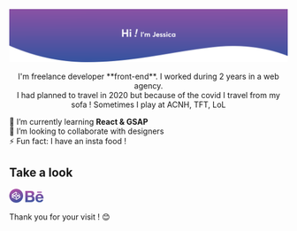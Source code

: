 <img src='https://github.com/JessicaThi/JessicaThi/blob/master/images/hi.svg' alt='hey'>

<p align="center">I'm freelance developer **front-end**. I worked during 2 years in a web agency.<br/>     
 I had planned to travel in 2020 but because of the covid I travel from my sofa ! Sometimes I play at ACNH, TFT, LoL</p>


🌱 I’m currently learning **React & GSAP**     
👯 I’m looking to collaborate with designers    
⚡ Fun fact: I have an insta food !    

## Take a look 

[<img src='https://github.com/JessicaThi/JessicaThi/blob/master/images/codepen.svg' alt='codepen' height='25'>](https://codepen.io/jessicathi-the-encoder)  [<img src='https://github.com/JessicaThi/JessicaThi/blob/master/images/be.svg' alt='behance' height='22'>](https://www.behance.net/thielemans1ef3)    
 
 Thank you for your visit ! 😊

<!--
**JessicaThi/JessicaThi** is a ✨ _special_ ✨ repository because its `README.md` (this file) appears on your GitHub profile.

Here are some ideas to get you started:

- 🔭 I’m currently working on ...
- 🌱 I’m currently learning ...
- 👯 I’m looking to collaborate on ...
- 🤔 I’m looking for help with ...
- 💬 Ask me about ...
- 📫 How to reach me: ...
- 😄 Pronouns: ...
- ⚡ Fun fact: ...
-->
